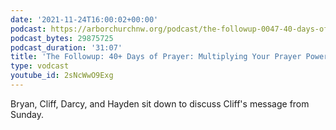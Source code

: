```yaml
---
date: '2021-11-24T16:00:02+00:00'
podcast: https://arborchurchnw.org/podcast/the-followup-0047-40-days-of-prayer-multiplying-your-prayer-power.mp3
podcast_bytes: 29875725
podcast_duration: '31:07'
title: 'The Followup: 40+ Days of Prayer: Multiplying Your Prayer Power'
type: vodcast
youtube_id: 2sNcWwO9Exg
---
```


Bryan, Cliff, Darcy, and Hayden sit down to discuss Cliff's message from Sunday.